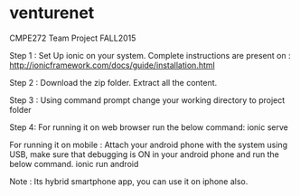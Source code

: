 # venturenet
CMPE272 Team Project FALL2015

Step 1 :
Set Up ionic on your system.
Complete instructions are present on :
http://ionicframework.com/docs/guide/installation.html

Step 2 :
Download the zip folder.
Extract all the content.

Step 3 :
Using command prompt change your working directory to project folder

Step 4:
For running it on web browser run the below command:
ionic serve

For running it on mobile :
Attach your android phone with the system using USB, make sure that debugging is ON in your android phone and run the below command.
ionic run android

Note : Its hybrid smartphone app, you can use it on iphone also.





